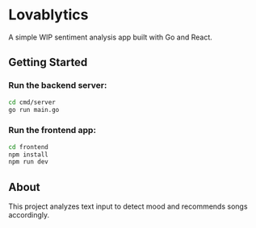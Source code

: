# Lovablytics 

A simple WIP sentiment analysis app built with Go and React.

## Getting Started

### Run the backend server:

```bash
cd cmd/server
go run main.go
```
### Run the frontend app:
```bash
cd frontend
npm install
npm run dev
```

## About
This project analyzes text input to detect mood and recommends songs accordingly.
